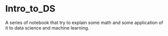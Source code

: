# Intro_to_DS
A series of notebook that try to explain some math and some application of it to data science and machine learning. 
